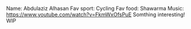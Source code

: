 Name: Abdulaziz Alhasan
Fav sport: Cycling
Fav food: Shawarma
Music: https://www.youtube.com/watch?v=FkmWxOfsPuE
Somthing interesting! WIP